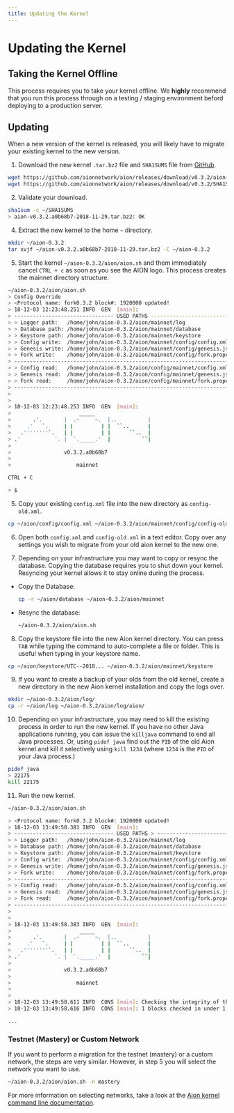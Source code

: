 ```yaml
---
title: Updating the Kernel
---
```


# Updating the Kernel

## Taking the Kernel Offline

This process requires you to take your kernel offline. We **highly** recommend that you run this process through on a testing / staging environment beford deploying to a production server.

## Updating

When a new version of the kernel is released, you will likely have to migrate your existing kernel to the new version.

1. Download the new kernel `.tar.bz2` file and `SHA1SUMS` file from [GitHub](https://github.com/aionnetwork/aion/releases).

```bash
wget https://github.com/aionnetwork/aion/releases/download/v0.3.2/aion-v0.3.2.a0b68b7-2018-11-29.tar.bz2 -P ~/
wget https://github.com/aionnetwork/aion/releases/download/v0.3.2/SHA1SUMS -P ~/
```

2. Validate your download.

```bash
sha1sum -c ~/SHA1SUMS
> aion-v0.3.2.a0b68b7-2018-11-29.tar.bz2: OK
```

4. Extract the new kernel to the home `~` directory.

```bash
mkdir ~/aion-0.3.2
tar xvjf ~/aion-v0.3.2.a0b68b7-2018-11-29.tar.bz2 -C ~/aion-0.3.2
```

5. Start the kernel `~/aion-0.3.2/aion/aion.sh` and them immediately cancel `CTRL + c` as soon as you see the AION logo. This process creates the mainnet directory structure.

```bash
~/aion-0.3.2/aion/aion.sh
> Config Override
> <Protocol name: fork0.3.2 block#: 1920000 updated!
> 18-12-03 12:23:48.251 INFO  GEN  [main]: 
> -------------------------------- USED PATHS --------------------------------
> > Logger path:   /home/john/aion-0.3.2/aion/mainnet/log
> > Database path: /home/john/aion-0.3.2/aion/mainnet/database
> > Keystore path: /home/john/aion-0.3.2/aion/mainnet/keystore
> > Config write:  /home/john/aion-0.3.2/aion/mainnet/config/config.xml
> > Genesis write: /home/john/aion-0.3.2/aion/mainnet/config/genesis.json
> > Fork write:    /home/john/aion-0.3.2/aion/mainnet/config/fork.properties
> ----------------------------------------------------------------------------
> > Config read:   /home/john/aion-0.3.2/aion/config/mainnet/config.xml
> > Genesis read:  /home/john/aion-0.3.2/aion/config/mainnet/genesis.json
> > Fork read:     /home/john/aion-0.3.2/aion/config/mainnet/fork.properties
> ----------------------------------------------------------------------------
>
>
> 18-12-03 12:23:48.253 INFO  GEN  [main]:
>                      _____
>       .'.       |  .~     ~.  |..          |
>     .'   `.     | |         | |  ``..      |
>   .''''''''`.   | |         | |      ``..  |
> .'           `. |  `._____.'  |          ``|
>
>                 v0.3.2.a0b68b7
>
>                     mainnet

CTRL + C

> $
```

5. Copy your existing `config.xml` file into the new directory as `config-old.xml`.

```bash
cp ~/aion/config/config.xml ~/aion-0.3.2/aion/mainnet/config/config-old.xml
```

6. Open both `config.xml` and `config-old.xml` in a text editor. Copy over any settings you wish to migrate from your old aion kernel to the new one.

7. Depending on your infrastructure you may want to copy or resync the database. Copying the database requires you to shut down your kernel. Resyncing your kernel allows it to stay online during the process.

  - Copy the Database:

    ```bash
    cp -r ~/aion/database ~/aion-0.3.2/aion/mainnet
    ```

  - Resync the database:

    ```bash
    ~/aion-0.3.2/aion/aion.sh
    ```

8. Copy the keystore file into the new Aion kernel directory. You can press `TAB` while typing the command to auto-complete a file or folder. This is useful when typing in your keystore name.

```bash
cp ~/aion/keystore/UTC--2018... ~/aion-0.3.2/aion/mainnet/keystore
```

9. If you want to create a backup of your olds from the old kernel, create a new directory in the new Aion kernel installation and copy the logs over.

```bash
mkdir ~/aion-0.3.2/aion/log/
cp -r ~/aion/log ~/aion-0.3.2/aion/log/aion/
```

10. Depending on your infrastructure, you may need to kill the existing process in order to run the new kernel. If you have no other Java applications running, you can issue the `killjava` command to end all Java processes. Or, using `pidof java` find out the `PID` of the old Aion kernel and kill it selectively using `kill 1234` (where `1234` is the `PID` of your Java process.)

```bash
pidof java
> 22175
kill 22175
```

11. Run the new kernel.

```bash
~/aion-0.3.2/aion/aion.sh

> <Protocol name: fork0.3.2 block#: 1920000 updated!
> 18-12-03 13:49:58.381 INFO  GEN  [main]:
> -------------------------------- USED PATHS > --------------------------------
> > Logger path:   /home/john/aion-0.3.2/aion/mainnet/log
> > Database path: /home/john/aion-0.3.2/aion/mainnet/database
> > Keystore path: /home/john/aion-0.3.2/aion/mainnet/keystore
> > Config write:  /home/john/aion-0.3.2/aion/mainnet/config/config.xml
> > Genesis write: /home/john/aion-0.3.2/aion/mainnet/config/genesis.json
> > Fork write:    /home/john/aion-0.3.2/aion/mainnet/config/fork.properties
> -------------------------------------------------------------------------> ---
> > Config read:   /home/john/aion-0.3.2/aion/mainnet/config/config.xml
> > Genesis read:  /home/john/aion-0.3.2/aion/mainnet/config/genesis.json
> > Fork read:     /home/john/aion-0.3.2/aion/mainnet/config/fork.properties
> -------------------------------------------------------------------------> ---
>
>
> 18-12-03 13:49:58.383 INFO  GEN  [main]:
>                      _____
>       .'.       |  .~     ~.  |..          |
>     .'   `.     | |         | |  ``..      |
>   .''''''''`.   | |         | |      ``..  |
> .'           `. |  `._____.'  |          ``|
>
>                 v0.3.2.a0b68b7
>
>                     mainnet
>
>
> 18-12-03 13:49:58.611 INFO  CONS [main]: Checking the integrity of the > total difficulty information...
> 18-12-03 13:49:58.616 INFO  CONS [main]: 1 blocks checked in under 1 sec.

...
```

### Testnet (Mastery) or Custom Network

If you want to perform a migration for the testnet (mastery) or a custom network, the steps are very similar. However, in step 5 you will select the network you want to use.

```bash
~/aion-0.3.2/aion/aion.sh -n mastery
```

For more information on selecting networks, take a look at the [Aion kernel command line documentation](/aion-node/kernel/command-line).
